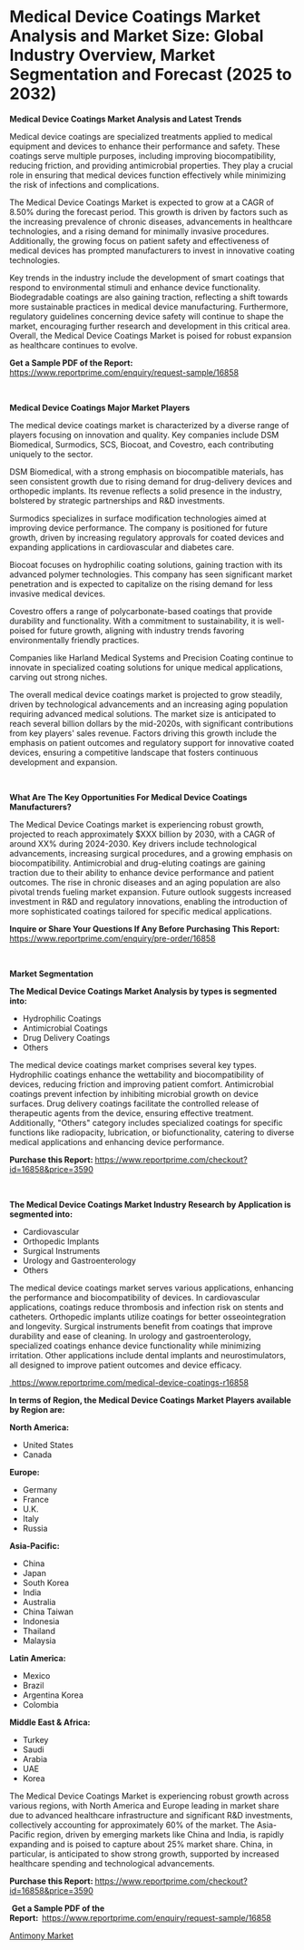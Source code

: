<p><h1>Medical Device Coatings Market Analysis and Market Size: Global Industry Overview, Market Segmentation and Forecast (2025 to 2032)</h1></p><p><strong>Medical Device Coatings Market Analysis and Latest Trends</strong></p>
<p><p>Medical device coatings are specialized treatments applied to medical equipment and devices to enhance their performance and safety. These coatings serve multiple purposes, including improving biocompatibility, reducing friction, and providing antimicrobial properties. They play a crucial role in ensuring that medical devices function effectively while minimizing the risk of infections and complications.</p><p>The Medical Device Coatings Market is expected to grow at a CAGR of 8.50% during the forecast period. This growth is driven by factors such as the increasing prevalence of chronic diseases, advancements in healthcare technologies, and a rising demand for minimally invasive procedures. Additionally, the growing focus on patient safety and effectiveness of medical devices has prompted manufacturers to invest in innovative coating technologies.</p><p>Key trends in the industry include the development of smart coatings that respond to environmental stimuli and enhance device functionality. Biodegradable coatings are also gaining traction, reflecting a shift towards more sustainable practices in medical device manufacturing. Furthermore, regulatory guidelines concerning device safety will continue to shape the market, encouraging further research and development in this critical area. Overall, the Medical Device Coatings Market is poised for robust expansion as healthcare continues to evolve.</p></p>
<p><strong>Get a Sample PDF of the Report:&nbsp;</strong> <a href="https://www.reportprime.com/enquiry/request-sample/16858?utm_campaign=2460&utm_medium=2&utm_source=Github&utm_content=ia&utm_term=18032025&utm_id=medical-device-coatings">https://www.reportprime.com/enquiry/request-sample/16858</a></p>
<p>&nbsp;</p>
<p><strong>Medical Device Coatings Major Market Players</strong></p>
<p><p>The medical device coatings market is characterized by a diverse range of players focusing on innovation and quality. Key companies include DSM Biomedical, Surmodics, SCS, Biocoat, and Covestro, each contributing uniquely to the sector. </p><p>DSM Biomedical, with a strong emphasis on biocompatible materials, has seen consistent growth due to rising demand for drug-delivery devices and orthopedic implants. Its revenue reflects a solid presence in the industry, bolstered by strategic partnerships and R&D investments.</p><p>Surmodics specializes in surface modification technologies aimed at improving device performance. The company is positioned for future growth, driven by increasing regulatory approvals for coated devices and expanding applications in cardiovascular and diabetes care. </p><p>Biocoat focuses on hydrophilic coating solutions, gaining traction with its advanced polymer technologies. This company has seen significant market penetration and is expected to capitalize on the rising demand for less invasive medical devices.</p><p>Covestro offers a range of polycarbonate-based coatings that provide durability and functionality. With a commitment to sustainability, it is well-poised for future growth, aligning with industry trends favoring environmentally friendly practices.</p><p>Companies like Harland Medical Systems and Precision Coating continue to innovate in specialized coating solutions for unique medical applications, carving out strong niches. </p><p>The overall medical device coatings market is projected to grow steadily, driven by technological advancements and an increasing aging population requiring advanced medical solutions. The market size is anticipated to reach several billion dollars by the mid-2020s, with significant contributions from key players' sales revenue. Factors driving this growth include the emphasis on patient outcomes and regulatory support for innovative coated devices, ensuring a competitive landscape that fosters continuous development and expansion.</p></p>
<p>&nbsp;</p>
<p><strong>What Are The Key Opportunities For Medical Device Coatings Manufacturers?</strong></p>
<p><p>The Medical Device Coatings market is experiencing robust growth, projected to reach approximately $XXX billion by 2030, with a CAGR of around XX% during 2024-2030. Key drivers include technological advancements, increasing surgical procedures, and a growing emphasis on biocompatibility. Antimicrobial and drug-eluting coatings are gaining traction due to their ability to enhance device performance and patient outcomes. The rise in chronic diseases and an aging population are also pivotal trends fueling market expansion. Future outlook suggests increased investment in R&D and regulatory innovations, enabling the introduction of more sophisticated coatings tailored for specific medical applications.</p></p>
<p><strong>Inquire or Share Your Questions If Any Before Purchasing This Report:</strong> <a href="https://www.reportprime.com/enquiry/pre-order/16858?utm_campaign=2460&utm_medium=2&utm_source=Github&utm_content=ia&utm_term=18032025&utm_id=medical-device-coatings">https://www.reportprime.com/enquiry/pre-order/16858</a></p>
<p>&nbsp;</p>
<p><strong>Market Segmentation</strong></p>
<p><strong>The Medical Device Coatings Market Analysis by types is segmented into:</strong></p>
<p><ul><li>Hydrophilic Coatings</li><li>Antimicrobial Coatings</li><li>Drug Delivery Coatings</li><li>Others</li></ul></p>
<p><p>The medical device coatings market comprises several key types. Hydrophilic coatings enhance the wettability and biocompatibility of devices, reducing friction and improving patient comfort. Antimicrobial coatings prevent infection by inhibiting microbial growth on device surfaces. Drug delivery coatings facilitate the controlled release of therapeutic agents from the device, ensuring effective treatment. Additionally, "Others" category includes specialized coatings for specific functions like radiopacity, lubrication, or biofunctionality, catering to diverse medical applications and enhancing device performance.</p></p>
<p><strong>Purchase this Report:&nbsp;</strong><a href="https://www.reportprime.com/checkout?id=16858&price=3590&utm_campaign=2460&utm_medium=2&utm_source=Github&utm_content=ia&utm_term=18032025&utm_id=medical-device-coatings">https://www.reportprime.com/checkout?id=16858&price=3590</a></p>
<p>&nbsp;</p>
<p><strong>The Medical Device Coatings Market Industry Research by Application is segmented into:</strong></p>
<p><ul><li>Cardiovascular</li><li>Orthopedic Implants</li><li>Surgical Instruments</li><li>Urology and Gastroenterology</li><li>Others</li></ul></p>
<p><p>The medical device coatings market serves various applications, enhancing the performance and biocompatibility of devices. In cardiovascular applications, coatings reduce thrombosis and infection risk on stents and catheters. Orthopedic implants utilize coatings for better osseointegration and longevity. Surgical instruments benefit from coatings that improve durability and ease of cleaning. In urology and gastroenterology, specialized coatings enhance device functionality while minimizing irritation. Other applications include dental implants and neurostimulators, all designed to improve patient outcomes and device efficacy.</p></p>
<p><a href="https://www.reportprime.com/medical-device-coatings-r16858?utm_campaign=2460&utm_medium=2&utm_source=Github&utm_content=ia&utm_term=18032025&utm_id=medical-device-coatings">&nbsp;https://www.reportprime.com/medical-device-coatings-r16858</a></p>
<p><strong>In terms of Region, the Medical Device Coatings Market Players available by Region are:</strong></p>
<p>
    <p> <strong> North America: </strong>
        <ul>
            <li>United States</li>
            <li>Canada</li>
        </ul>
        </p> 
    <p> <strong> Europe: </strong>
        <ul>
            <li>Germany</li>
            <li>France</li>
            <li>U.K.</li>
            <li>Italy</li>
            <li>Russia</li>
        </ul>
        </p> 
    <p> <strong> Asia-Pacific: </strong>
        <ul>
            <li>China</li>
            <li>Japan</li>
            <li>South Korea</li>
            <li>India</li>
            <li>Australia</li>
            <li>China Taiwan</li>
            <li>Indonesia</li>
            <li>Thailand</li>
            <li>Malaysia</li>
        </ul>
        </p> 
    <p> <strong> Latin America: </strong>
        <ul>
            <li>Mexico</li>
            <li>Brazil</li>
            <li>Argentina Korea</li>
            <li>Colombia</li>
        </ul>
        </p> 
    <p> <strong> Middle East & Africa: </strong>
        <ul>
            <li>Turkey</li>
            <li>Saudi</li>
            <li>Arabia</li>
            <li>UAE</li>
            <li>Korea</li>
        </ul>
    </p>
    </p>
<p><p>The Medical Device Coatings Market is experiencing robust growth across various regions, with North America and Europe leading in market share due to advanced healthcare infrastructure and significant R&D investments, collectively accounting for approximately 60% of the market. The Asia-Pacific region, driven by emerging markets like China and India, is rapidly expanding and is poised to capture about 25% market share. China, in particular, is anticipated to show strong growth, supported by increased healthcare spending and technological advancements.</p></p>
<p><strong>Purchase this Report: </strong><a href="https://www.reportprime.com/checkout?id=16858&price=3590&utm_campaign=2460&utm_medium=2&utm_source=Github&utm_content=ia&utm_term=18032025&utm_id=medical-device-coatings">https://www.reportprime.com/checkout?id=16858&price=3590</a></p>
<p>&nbsp;<strong>Get a Sample PDF of the Report:&nbsp;&nbsp;</strong><a href="https://www.reportprime.com/enquiry/request-sample/16858?utm_campaign=2460&utm_medium=2&utm_source=Github&utm_content=ia&utm_term=18032025&utm_id=medical-device-coatings">https://www.reportprime.com/enquiry/request-sample/16858</a></p>
<p><strong></strong></p>
<p><p><a href="https://github.com/abbislposival/Market-Research-Report-List-1/blob/main/antimony-market.md?utm_campaign=2460&utm_medium=2&utm_source=Github&utm_content=ia&utm_term=18032025&utm_id=medical-device-coatings">Antimony Market</a></p></p>